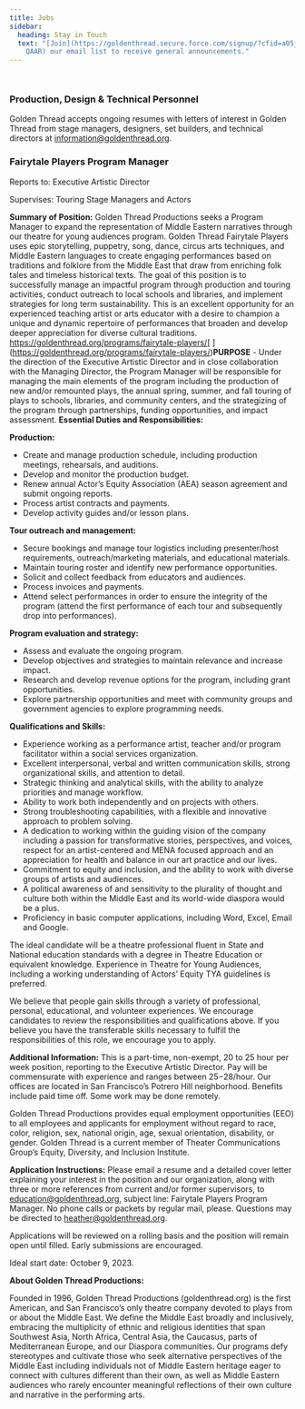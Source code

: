 ```yaml
---
title: Jobs
sidebar:
  heading: Stay in Touch
  text: "[Join](https://goldenthread.secure.force.com/signup/?cfid=a05j000000Lsdh\
    QAAR) our email list to receive general announcements."
---
```

![]()

![]()

### **Production, Design & Technical Personnel**

Golden Thread accepts ongoing resumes with letters of interest in Golden Thread from stage managers, designers, set builders, and technical directors at [information@goldenthread.org]((mailto:information@goldenthread.org)). 

### **Fairytale Players Program Manager**

Reports to: Executive Artistic Director

Supervises: Touring Stage Managers and Actors

**Summary of Position:**
Golden Thread Productions seeks a Program Manager to expand the representation of Middle Eastern narratives through our theatre for young audiences program. Golden Thread Fairytale Players uses epic storytelling, puppetry, song, dance, circus arts techniques, and Middle Eastern languages to create engaging performances based on traditions and folklore from the Middle East that draw from enriching folk tales and timeless historical texts. The goal of this position is to successfully manage an impactful program through production and touring activities, conduct outreach to local schools and libraries, and implement strategies for long term sustainability. This is an excellent opportunity for an experienced teaching artist or arts educator with a desire to champion a unique and dynamic repertoire of performances that broaden and develop deeper appreciation for diverse cultural traditions. https://goldenthread.org/programs/fairytale-players/[
](https://goldenthread.org/programs/fairytale-players/)**PURPOSE** - Under the direction of the Executive Artistic Director and in close collaboration with the Managing Director, the Program Manager will be responsible for managing the main elements of the program including the production of new and/or remounted plays, the annual spring, summer, and fall touring of plays to schools, libraries, and community centers, and the strategizing of the program through partnerships, funding opportunities, and impact assessment.
**Essential Duties and Responsibilities:**

**Production:**

* Create and manage production schedule, including production meetings, rehearsals, and auditions. 
* Develop and monitor the production budget.
* Renew annual Actor’s Equity Association (AEA) season agreement and submit ongoing reports.
* Process artist contracts and payments. 
* Develop activity guides and/or lesson plans.

**Tour outreach and management:**

* Secure bookings and manage tour logistics including presenter/host requirements, outreach/marketing materials, and educational materials. 
* Maintain touring roster and identify new performance opportunities.
* Solicit and collect feedback from educators and audiences.
* Process invoices and payments.
* Attend select performances in order to ensure the integrity of the program (attend the first performance of each tour and subsequently drop into performances).

**Program evaluation and strategy:**

* Assess and evaluate the ongoing program. 
* Develop objectives and strategies to maintain relevance and increase impact. 
* Research and develop revenue options for the program, including grant opportunities.
* Explore partnership opportunities and meet with community groups and government agencies to explore programming needs.

**Qualifications and Skills:** 

* Experience working as a performance artist, teacher and/or program facilitator within a social services organization. 
* Excellent interpersonal, verbal and written communication skills, strong organizational skills, and attention to detail.
* Strategic thinking and analytical skills, with the ability to analyze priorities and manage workflow. 
* Ability to work both independently and on projects with others.
* Strong troubleshooting capabilities, with a flexible and innovative approach to problem solving. 
* A dedication to working within the guiding vision of the company including a passion for transformative stories, perspectives, and voices, respect for an artist-centered and MENA focused approach and an appreciation for health and balance in our art practice and our lives.
* Commitment to equity and inclusion, and the ability to work with diverse groups of artists and audiences.
* A political awareness of and sensitivity to the plurality of thought and culture both within the Middle East and its world-wide diaspora would be a plus.
* Proficiency in basic computer applications, including Word, Excel, Email and Google.

The ideal candidate will be a theatre professional fluent in State and National education standards with a degree in Theatre Education or equivalent knowledge. Experience in Theatre for Young Audiences, including a working understanding of Actors’ Equity TYA guidelines is preferred.

We believe that people gain skills through a variety of professional, personal, educational, and volunteer experiences. We encourage candidates to review the responsibilities and qualifications above. If you believe you have the transferable skills necessary to fulfill the responsibilities of this role, we encourage you to apply.

**Additional Information:** This is a part-time, non-exempt, 20 to 25 hour per week position, reporting to the Executive Artistic Director. Pay will be commensurate with experience and ranges between $25-$28/hour. Our offices are located in San Francisco’s Potrero Hill neighborhood. Benefits include paid time off. Some work may be done remotely.

Golden Thread Productions provides equal employment opportunities (EEO) to all employees and applicants for employment without regard to race, color, religion, sex, national origin, age, sexual orientation, disability, or gender. Golden Thread is a current member of Theater Communications Group’s Equity, Diversity, and Inclusion Institute.

**Application Instructions:**
Please email a resume and a detailed cover letter explaining your interest in the position and our organization, along with three or more references from current and/or former supervisors, to education@goldenthread.org, subject line: Fairytale Players Program Manager. No phone calls or packets by regular mail, please. Questions may be directed to heather@goldenthread.org.

Applications will be reviewed on a rolling basis and the position will remain open until filled. Early submissions are encouraged. 

Ideal start date: October 9, 2023. 

**About Golden Thread Productions:** 

Founded in 1996, Golden Thread Productions (goldenthread.org) is the first American, and San Francisco’s only theatre company devoted to plays from or about the Middle East. We define the Middle East broadly and inclusively, embracing the multiplicity of ethnic and religious identities that span Southwest Asia, North Africa, Central Asia, the Caucasus, parts of Mediterranean Europe, and our Diaspora communities. Our programs defy stereotypes and cultivate those who seek alternative perspectives of the Middle East including individuals not of Middle Eastern heritage eager to connect with cultures different than their own, as well as Middle Eastern audiences who rarely encounter meaningful reflections of their own culture and narrative in the performing arts.